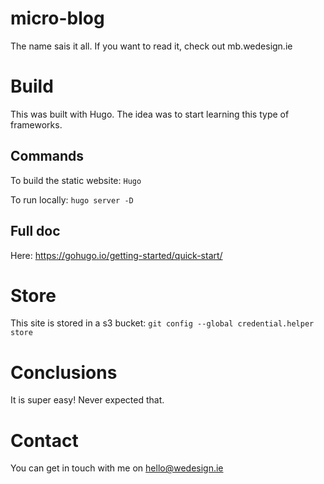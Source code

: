 # micro-blog

The name sais it all. If you want to read it, check out mb.wedesign.ie

# Build

This was built with Hugo. 
The idea was to start learning this type of frameworks. 

## Commands
To build the static website: `Hugo`

To run locally: `hugo server -D`

## Full doc
Here: https://gohugo.io/getting-started/quick-start/

# Store
This site is stored in a s3 bucket: `git config --global credential.helper store`

# Conclusions

It is super easy! Never expected that. 

# Contact 
You can get in touch with me on hello@wedesign.ie
